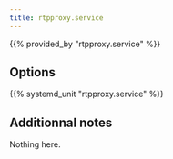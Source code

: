 ```yaml
---
title: rtpproxy.service
---
```


{{% provided_by "rtpproxy.service" %}}

## Options

{{% systemd_unit "rtpproxy.service" %}}

## Additionnal notes

Nothing here.